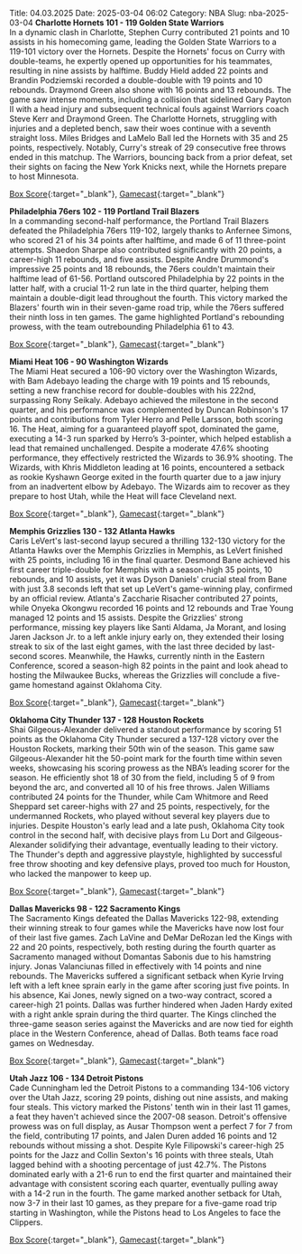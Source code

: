 Title: 04.03.2025
Date: 2025-03-04 06:02
Category: NBA 
Slug: nba-2025-03-04 
**Charlotte Hornets 101 - 119 Golden State Warriors**  
In a dynamic clash in Charlotte, Stephen Curry contributed 21 points and 10 assists in his homecoming game, leading the Golden State Warriors to a 119-101 victory over the Hornets. Despite the Hornets' focus on Curry with double-teams, he expertly opened up opportunities for his teammates, resulting in nine assists by halftime. Buddy Hield added 22 points and Brandin Podziemski recorded a double-double with 19 points and 10 rebounds. Draymond Green also shone with 16 points and 13 rebounds. The game saw intense moments, including a collision that sidelined Gary Payton II with a head injury and subsequent technical fouls against Warriors coach Steve Kerr and Draymond Green. The Charlotte Hornets, struggling with injuries and a depleted bench, saw their woes continue with a seventh straight loss. Miles Bridges and LaMelo Ball led the Hornets with 35 and 25 points, respectively. Notably, Curry's streak of 29 consecutive free throws ended in this matchup. The Warriors, bouncing back from a prior defeat, set their sights on facing the New York Knicks next, while the Hornets prepare to host Minnesota. 

[Box Score](/game/gsw-vs-cha-0022400875/box-score){:target="_blank"}, [Gamecast](/game/gsw-vs-cha-0022400875){:target="_blank"}<br>

**Philadelphia 76ers 102 - 119 Portland Trail Blazers**  
In a commanding second-half performance, the Portland Trail Blazers defeated the Philadelphia 76ers 119-102, largely thanks to Anfernee Simons, who scored 21 of his 34 points after halftime, and made 6 of 11 three-point attempts. Shaedon Sharpe also contributed significantly with 20 points, a career-high 11 rebounds, and five assists. Despite Andre Drummond's impressive 25 points and 18 rebounds, the 76ers couldn't maintain their halftime lead of 61-56. Portland outscored Philadelphia by 22 points in the latter half, with a crucial 11-2 run late in the third quarter, helping them maintain a double-digit lead throughout the fourth. This victory marked the Blazers' fourth win in their seven-game road trip, while the 76ers suffered their ninth loss in ten games. The game highlighted Portland's rebounding prowess, with the team outrebounding Philadelphia 61 to 43. 

[Box Score](/game/por-vs-phi-0022400876/box-score){:target="_blank"}, [Gamecast](/game/por-vs-phi-0022400876){:target="_blank"}<br>

**Miami Heat 106 - 90 Washington Wizards**  
The Miami Heat secured a 106-90 victory over the Washington Wizards, with Bam Adebayo leading the charge with 19 points and 15 rebounds, setting a new franchise record for double-doubles with his 222nd, surpassing Rony Seikaly. Adebayo achieved the milestone in the second quarter, and his performance was complemented by Duncan Robinson's 17 points and contributions from Tyler Herro and Pelle Larsson, both scoring 16. The Heat, aiming for a guaranteed playoff spot, dominated the game, executing a 14-3 run sparked by Herro’s 3-pointer, which helped establish a lead that remained unchallenged. Despite a moderate 47.6% shooting performance, they effectively restricted the Wizards to 36.9% shooting. The Wizards, with Khris Middleton leading at 16 points, encountered a setback as rookie Kyshawn George exited in the fourth quarter due to a jaw injury from an inadvertent elbow by Adebayo. The Wizards aim to recover as they prepare to host Utah, while the Heat will face Cleveland next. 

[Box Score](/game/was-vs-mia-0022400877/box-score){:target="_blank"}, [Gamecast](/game/was-vs-mia-0022400877){:target="_blank"}<br>

**Memphis Grizzlies 130 - 132 Atlanta Hawks**  
Caris LeVert's last-second layup secured a thrilling 132-130 victory for the Atlanta Hawks over the Memphis Grizzlies in Memphis, as LeVert finished with 25 points, including 16 in the final quarter. Desmond Bane achieved his first career triple-double for Memphis with a season-high 35 points, 10 rebounds, and 10 assists, yet it was Dyson Daniels' crucial steal from Bane with just 3.8 seconds left that set up LeVert's game-winning play, confirmed by an official review. Atlanta's Zaccharie Risacher contributed 27 points, while Onyeka Okongwu recorded 16 points and 12 rebounds and Trae Young managed 12 points and 15 assists. Despite the Grizzlies' strong performance, missing key players like Santi Aldama, Ja Morant, and losing Jaren Jackson Jr. to a left ankle injury early on, they extended their losing streak to six of the last eight games, with the last three decided by last-second scores. Meanwhile, the Hawks, currently ninth in the Eastern Conference, scored a season-high 82 points in the paint and look ahead to hosting the Milwaukee Bucks, whereas the Grizzlies will conclude a five-game homestand against Oklahoma City. 

[Box Score](/game/atl-vs-mem-0022400878/box-score){:target="_blank"}, [Gamecast](/game/atl-vs-mem-0022400878){:target="_blank"}<br>

**Oklahoma City Thunder 137 - 128 Houston Rockets**  
Shai Gilgeous-Alexander delivered a standout performance by scoring 51 points as the Oklahoma City Thunder secured a 137-128 victory over the Houston Rockets, marking their 50th win of the season. This game saw Gilgeous-Alexander hit the 50-point mark for the fourth time within seven weeks, showcasing his scoring prowess as the NBA’s leading scorer for the season. He efficiently shot 18 of 30 from the field, including 5 of 9 from beyond the arc, and converted all 10 of his free throws. Jalen Williams contributed 24 points for the Thunder, while Cam Whitmore and Reed Sheppard set career-highs with 27 and 25 points, respectively, for the undermanned Rockets, who played without several key players due to injuries. Despite Houston's early lead and a late push, Oklahoma City took control in the second half, with decisive plays from Lu Dort and Gilgeous-Alexander solidifying their advantage, eventually leading to their victory. The Thunder's depth and aggressive playstyle, highlighted by successful free throw shooting and key defensive plays, proved too much for Houston, who lacked the manpower to keep up. 

[Box Score](/game/hou-vs-okc-0022400879/box-score){:target="_blank"}, [Gamecast](/game/hou-vs-okc-0022400879){:target="_blank"}<br>

**Dallas Mavericks 98 - 122 Sacramento Kings**  
The Sacramento Kings defeated the Dallas Mavericks 122-98, extending their winning streak to four games while the Mavericks have now lost four of their last five games. Zach LaVine and DeMar DeRozan led the Kings with 22 and 20 points, respectively, both resting during the fourth quarter as Sacramento managed without Domantas Sabonis due to his hamstring injury. Jonas Valanciunas filled in effectively with 14 points and nine rebounds. The Mavericks suffered a significant setback when Kyrie Irving left with a left knee sprain early in the game after scoring just five points. In his absence, Kai Jones, newly signed on a two-way contract, scored a career-high 21 points. Dallas was further hindered when Jaden Hardy exited with a right ankle sprain during the third quarter. The Kings clinched the three-game season series against the Mavericks and are now tied for eighth place in the Western Conference, ahead of Dallas. Both teams face road games on Wednesday. 

[Box Score](/game/sac-vs-dal-0022400880/box-score){:target="_blank"}, [Gamecast](/game/sac-vs-dal-0022400880){:target="_blank"}<br>

**Utah Jazz 106 - 134 Detroit Pistons**  
Cade Cunningham led the Detroit Pistons to a commanding 134-106 victory over the Utah Jazz, scoring 29 points, dishing out nine assists, and making four steals. This victory marked the Pistons' tenth win in their last 11 games, a feat they haven't achieved since the 2007-08 season. Detroit's offensive prowess was on full display, as Ausar Thompson went a perfect 7 for 7 from the field, contributing 17 points, and Jalen Duren added 16 points and 12 rebounds without missing a shot. Despite Kyle Filipowski's career-high 25 points for the Jazz and Collin Sexton's 16 points with three steals, Utah lagged behind with a shooting percentage of just 42.7%. The Pistons dominated early with a 21-6 run to end the first quarter and maintained their advantage with consistent scoring each quarter, eventually pulling away with a 14-2 run in the fourth. The game marked another setback for Utah, now 3-7 in their last 10 games, as they prepare for a five-game road trip starting in Washington, while the Pistons head to Los Angeles to face the Clippers. 

[Box Score](/game/det-vs-uta-0022400881/box-score){:target="_blank"}, [Gamecast](/game/det-vs-uta-0022400881){:target="_blank"}<br>


